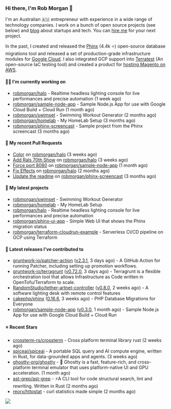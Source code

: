 ### Hi there, I'm Rob Morgan 👋

I'm an Australian 🇦🇺 entrepreneur with experience in a wide range of technology companies. I work on a bunch of
open source projects (see below) and [blog](https://robmorgan.id.au/) about startups and tech. You can [hire me](https://robmorgan.id.au/work-with-me/)
for your next project.

In the past, I created and released the [Phinx](https://github.com/cakephp/phinx) (4.4k ⭐️) open-source database migrations tool
and released a set of production-grade infrastructure modules for [Google Cloud](https://cloud.google.com/blog/products/devops-sre/deploying-a-production-grade-helm-release-on-gke-with-terraform).
I also integrated GCP support into [Terratest](https://github.com/gruntwork-io/terratest) (An open-source IaC testing tool) and created a product for [hosting Magento on AWS](https://github.com/magecloudkit/magecloudkit).

#### 👨‍💻 I'm currently working on

- [robmorgan/halo](https://github.com/robmorgan/halo) - Realtime headless lighting console for live performances and precise automation (1 week ago)
- [robmorgan/sample-node-app](https://github.com/robmorgan/sample-node-app) - Sample Node.js App for use with Google Cloud Build &#43; Cloud Run (1 month ago)
- [robmorgan/swimset](https://github.com/robmorgan/swimset) - Swimming Workout Generator (2 months ago)
- [robmorgan/homelab](https://github.com/robmorgan/homelab) - My HomeLab Setup (3 months ago)
- [robmorgan/phinx-screencast](https://github.com/robmorgan/phinx-screencast) - Sample project from the Phinx screencast (3 months ago)

#### 🔨 My recent Pull Requests

- [Color](https://github.com/robmorgan/halo/pull/7) on [robmorgan/halo](https://github.com/robmorgan/halo) (3 weeks ago)
- [Add Rals 70th Show](https://github.com/robmorgan/halo/pull/6) on [robmorgan/halo](https://github.com/robmorgan/halo) (3 weeks ago)
- [Force port 8080](https://github.com/robmorgan/sample-node-app/pull/18) on [robmorgan/sample-node-app](https://github.com/robmorgan/sample-node-app) (1 month ago)
- [Fix Effects](https://github.com/robmorgan/halo/pull/5) on [robmorgan/halo](https://github.com/robmorgan/halo) (2 months ago)
- [Update the readme](https://github.com/robmorgan/phinx-screencast/pull/13) on [robmorgan/phinx-screencast](https://github.com/robmorgan/phinx-screencast) (3 months ago)

#### 🌱 My latest projects

- [robmorgan/swimset](https://github.com/robmorgan/swimset) - Swimming Workout Generator
- [robmorgan/homelab](https://github.com/robmorgan/homelab) - My HomeLab Setup
- [robmorgan/halo](https://github.com/robmorgan/halo) - Realtime headless lighting console for live performances and precise automation
- [robmorgan/phinx-ui-app](https://github.com/robmorgan/phinx-ui-app) - Simple Web UI that shows the Phinx migration status
- [robmorgan/terraform-cloudrun-example](https://github.com/robmorgan/terraform-cloudrun-example) - Serverless CI/CD pipeline on GCP using Terraform

#### 🚀 Latest releases I've contributed to

- [gruntwork-io/patcher-action](https://github.com/gruntwork-io/patcher-action) ([v2.3.1](https://github.com/gruntwork-io/patcher-action/releases/tag/v2.3.1), 3 days ago) - A GitHub Action for running Patcher, including setting up promotion workflows.
- [gruntwork-io/terragrunt](https://github.com/gruntwork-io/terragrunt) ([v0.72.0](https://github.com/gruntwork-io/terragrunt/releases/tag/v0.72.0), 3 days ago) - Terragrunt is a flexible orchestration tool that allows Infrastructure as Code written in OpenTofu/Terraform to scale.
- [RandomStudio/tether-artnet-controller](https://github.com/RandomStudio/tether-artnet-controller) ([v0.8.0](https://github.com/RandomStudio/tether-artnet-controller/releases/tag/v0.8.0), 2 weeks ago) - A software lighting desk with remote control features
- [cakephp/phinx](https://github.com/cakephp/phinx) ([0.16.6](https://github.com/cakephp/phinx/releases/tag/0.16.6), 3 weeks ago) - PHP Database Migrations for Everyone
- [robmorgan/sample-node-app](https://github.com/robmorgan/sample-node-app) ([v0.3.0](https://github.com/robmorgan/sample-node-app/releases/tag/v0.3.0), 1 month ago) - Sample Node.js App for use with Google Cloud Build &#43; Cloud Run

#### ⭐ Recent Stars

- [crossterm-rs/crossterm](https://github.com/crossterm-rs/crossterm) - Cross platform terminal library rust (2 weeks ago)
- [spiceai/spiceai](https://github.com/spiceai/spiceai) - A portable SQL query and AI compute engine, written in Rust, for data-grounded apps and agents. (3 weeks ago)
- [ghostty-org/ghostty](https://github.com/ghostty-org/ghostty) - 👻 Ghostty is a fast, feature-rich, and cross-platform terminal emulator that uses platform-native UI and GPU acceleration. (1 month ago)
- [ast-grep/ast-grep](https://github.com/ast-grep/ast-grep) - ⚡A CLI tool for code structural search, lint and rewriting. Written in Rust (2 months ago)
- [reorx/httpstat](https://github.com/reorx/httpstat) - curl statistics made simple (2 months ago)

![](https://github-readme-stats.vercel.app/api?username=robmorgan&theme=vision-friendly-dark&hide_border=false&include_all_commits=true&count_private=true)
